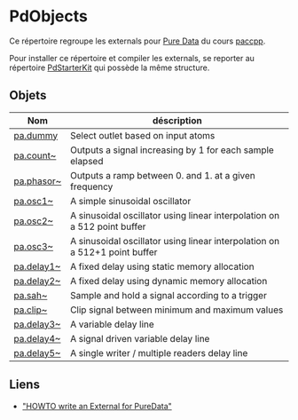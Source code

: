 # PdObjects

Ce répertoire regroupe les externals pour [Pure Data](https://puredata.info/) du cours [paccpp](https://github.com/paccpp/paccpp).

Pour installer ce répertoire et compiler les externals, se reporter au répertoire [PdStarterKit](https://github.com/paccpp/PdStarterKit) qui possède la même structure.

## Objets

| Nom       | déscription |
|-----------|-------------|
|[pa.dummy](source/projects/pa.dummy)           | Select outlet based on input atoms |
|[pa.count~](source/projects/pa.count_tilde)    | Outputs a signal increasing by 1 for each sample elapsed |
|[pa.phasor~](source/projects/pa.phasor_tilde)  | Outputs a ramp between 0. and 1. at a given frequency |
|[pa.osc1~](source/projects/pa.osc1_tilde)      | A simple sinusoidal oscillator |
|[pa.osc2~](source/projects/pa.osc2_tilde)      | A sinusoidal oscillator using linear interpolation on a 512 point buffer |
|[pa.osc3~](source/projects/pa.osc3_tilde)      | A sinusoidal oscillator using linear interpolation on a 512+1 point buffer |
|[pa.delay1~](source/projects/pa.delay1_tilde)  | A fixed delay using static memory allocation |
|[pa.delay2~](source/projects/pa.delay2_tilde)  | A fixed delay using dynamic memory allocation |
|[pa.sah~](source/projects/pa.sah_tilde)        | Sample and hold a signal according to a trigger |
|[pa.clip~](source/projects/pa.clip_tilde)      | Clip signal between minimum and maximum values |
|[pa.delay3~](source/projects/pa.delay3_tilde)  | A variable delay line |
|[pa.delay4~](source/projects/pa.delay4_tilde)  | A signal driven variable delay line |
|[pa.delay5~](source/projects/pa.delay5_tilde)  | A single writer / multiple readers delay line |

## Liens

- ["HOWTO write an External for PureData"](http://pdstatic.iem.at/externals-HOWTO/)
